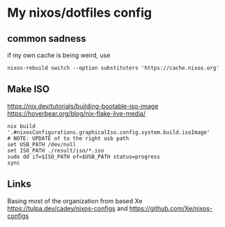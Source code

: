 # My nixos/dotfiles config

## common sadness

if my own cache is being weird, use

```shell
nixos-rebuild switch --option substituters 'https://cache.nixos.org'
```

## Make ISO

https://nix.dev/tutorials/building-bootable-iso-image
https://hoverbear.org/blog/nix-flake-live-media/

```fish
nix build '.#nixosConfigurations.graphicalIso.config.system.build.isoImage'
# NOTE: UPDATE of to the right usb path
set USB_PATH /dev/null
set ISO_PATH ./result/iso/*.iso
sudo dd if=$ISO_PATH of=$USB_PATH status=progress
sync
```

## Links

Basing most of the organization from based Xe https://tulpa.dev/cadey/nixos-configs and https://github.com/Xe/nixos-configs
